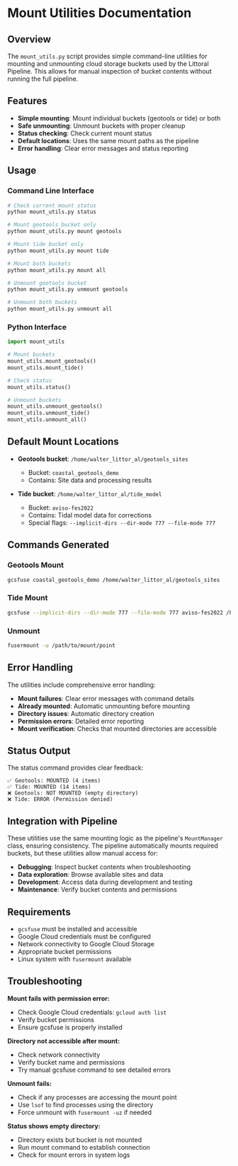# Mount Utilities Documentation

## Overview

The `mount_utils.py` script provides simple command-line utilities for mounting and unmounting cloud storage buckets used by the Littoral Pipeline. This allows for manual inspection of bucket contents without running the full pipeline.

## Features

- **Simple mounting**: Mount individual buckets (geotools or tide) or both
- **Safe unmounting**: Unmount buckets with proper cleanup
- **Status checking**: Check current mount status
- **Default locations**: Uses the same mount paths as the pipeline
- **Error handling**: Clear error messages and status reporting

## Usage

### Command Line Interface

```bash
# Check current mount status
python mount_utils.py status

# Mount geotools bucket only
python mount_utils.py mount geotools

# Mount tide bucket only  
python mount_utils.py mount tide

# Mount both buckets
python mount_utils.py mount all

# Unmount geotools bucket
python mount_utils.py unmount geotools

# Unmount both buckets
python mount_utils.py unmount all
```

### Python Interface

```python
import mount_utils

# Mount buckets
mount_utils.mount_geotools()
mount_utils.mount_tide()

# Check status
mount_utils.status()

# Unmount buckets
mount_utils.unmount_geotools()
mount_utils.unmount_tide()
mount_utils.unmount_all()
```

## Default Mount Locations

- **Geotools bucket**: `/home/walter_littor_al/geotools_sites`
  - Bucket: `coastal_geotools_demo`
  - Contains: Site data and processing results
  
- **Tide bucket**: `/home/walter_littor_al/tide_model`
  - Bucket: `aviso-fes2022`
  - Contains: Tidal model data for corrections
  - Special flags: `--implicit-dirs --dir-mode 777 --file-mode 777`

## Commands Generated

### Geotools Mount
```bash
gcsfuse coastal_geotools_demo /home/walter_littor_al/geotools_sites
```

### Tide Mount
```bash
gcsfuse --implicit-dirs --dir-mode 777 --file-mode 777 aviso-fes2022 /home/walter_littor_al/tide_model
```

### Unmount
```bash
fusermount -u /path/to/mount/point
```

## Error Handling

The utilities include comprehensive error handling:

- **Mount failures**: Clear error messages with command details
- **Already mounted**: Automatic unmounting before mounting
- **Directory issues**: Automatic directory creation
- **Permission errors**: Detailed error reporting
- **Mount verification**: Checks that mounted directories are accessible

## Status Output

The status command provides clear feedback:

```
✅ Geotools: MOUNTED (4 items)
✅ Tide: MOUNTED (14 items)
❌ Geotools: NOT MOUNTED (empty directory)
❌ Tide: ERROR (Permission denied)
```

## Integration with Pipeline

These utilities use the same mounting logic as the pipeline's `MountManager` class, ensuring consistency. The pipeline automatically mounts required buckets, but these utilities allow manual access for:

- **Debugging**: Inspect bucket contents when troubleshooting
- **Data exploration**: Browse available sites and data
- **Development**: Access data during development and testing
- **Maintenance**: Verify bucket contents and permissions

## Requirements

- `gcsfuse` must be installed and accessible
- Google Cloud credentials must be configured
- Network connectivity to Google Cloud Storage
- Appropriate bucket permissions
- Linux system with `fusermount` available

## Troubleshooting

**Mount fails with permission error:**
- Check Google Cloud credentials: `gcloud auth list`
- Verify bucket permissions
- Ensure gcsfuse is properly installed

**Directory not accessible after mount:**
- Check network connectivity
- Verify bucket name and permissions
- Try manual gcsfuse command to see detailed errors

**Unmount fails:**
- Check if any processes are accessing the mount point
- Use `lsof` to find processes using the directory
- Force unmount with `fusermount -uz` if needed

**Status shows empty directory:**
- Directory exists but bucket is not mounted
- Run mount command to establish connection
- Check for mount errors in system logs